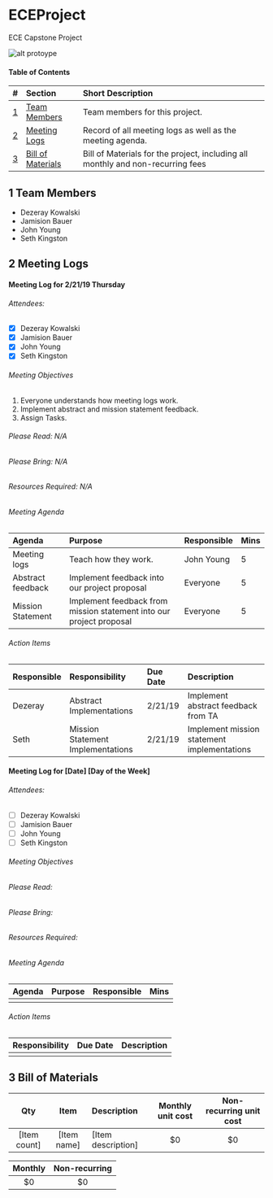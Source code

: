# ECEProject
ECE Capstone Project

![alt protoype](https://proxy.duckduckgo.com/iu/?u=https%3A%2F%2Ftse3.mm.bing.net%2Fth%3Fid%3DOIP.GHSA6KYGV2oZg64Pt78JoAHaE8%26pid%3D15.1&f=1 "Prototype")

#### Table of Contents
|             #             | Section                                   | Short Description                                                               |
|:-------------------------:|:------------------------------------------|:--------------------------------------------------------------------------------|
|   [1](#1-team-members)    | [Team Members](#1-team-members)           | Team members for this project.                                                  |
|   [2](#2-meeting-logs)    | [Meeting Logs](#2-meeting-logs)           | Record of all meeting logs as well as the meeting agenda.                       |
| [3](#3-bill-of-materials) | [Bill of Materials](#3-bill-of-materials) | Bill of Materials for the project, including all monthly and non-recurring fees |

## 1 Team Members
* Dezeray Kowalski
* Jamision Bauer
* John Young
* Seth Kingston

## 2 Meeting Logs

#### Meeting Log for 2/21/19 Thursday

###### Attendees:
<!--
* [X] Present
* [ ] Not Present
-->
* [X] Dezeray Kowalski
* [X] Jamision Bauer
* [X] John Young
* [X] Seth Kingston

<!-- List of objectives to acomplish at meeting -->
###### Meeting Objectives
1. Everyone understands how meeting logs work.
2. Implement abstract and mission statement feedback.
3. Assign Tasks.

<!-- What to read before this meeting -->
###### Please Read: N/A
<!-- What to bring before this meeting -->
###### Please Bring: N/A
<!-- Any additional resources to bring before this meeting -->
###### Resources Required: N/A

###### Meeting Agenda
<!-- | Agenda Item to go over | What's Purpose/Reason to go over it | Who's responsible for it | How long do we want to spend on it | -->
| Agenda | Purpose | Responsible | Mins |
|:------|:-------|:-----------|:----|
| Meeting logs       |     Teach how they work.    |  John Young            | 5 |
| Abstract feedback | Implement feedback into our project proposal | Everyone | 5 |
| Mission Statement | Implement feedback from mission statement into our project proposal | Everyone | 5 |

###### Action Items
<!-- | Who's responsible for the action item discussed. | When is it due. | Details about the action item | -->
| Responsible | Responsibility | Due Date | Description |
|:-----|:--------------|:--------|:-----------|
| Dezeray | Abstract Implementations | 2/21/19 | Implement abstract feedback from TA |
| Seth | Mission Statement Implementations | 2/21/19 | Implement mission statement implementations |


#### Meeting Log for [Date] [Day of the Week]

###### Attendees:
<!--
* [X] Present
* [ ] Not Present
-->
* [ ] Dezeray Kowalski
* [ ] Jamision Bauer
* [ ] John Young
* [ ] Seth Kingston

<!-- List of objectives to acomplish at meeting -->
###### Meeting Objectives

<!-- What to read before this meeting -->
###### Please Read:
<!-- What to bring before this meeting -->
###### Please Bring:
<!-- Any additional resources to bring before this meeting -->
###### Resources Required:

###### Meeting Agenda
<!-- | Agenda Item to go over | What's Purpose/Reason to go over it | Who's responsible for it | How long do we want to spend on it | -->
| Agenda | Purpose | Responsible | Mins |
|:-------|:--------|:------------|:-----|
|        |         |             |      |

###### Action Items
<!-- | Who's responsible for the action item discussed. | When is it due. | Details about the action item | -->
| Responsibility | Due Date | Description |
|:---------------|:---------|:------------|
|                |          |             |

## 3 Bill of Materials 
|     Qty      |    Item     | Description        | Monthly unit cost | Non-recurring unit cost |
|:------------:|:-----------:|:-------------------|:-----------------:|:-----------------------:|
| [Item count] | [Item name] | [Item description] |        $0         |           $0            |


| Monthly | Non-recurring |
|:-------:|:-------------:|
|   $0    |      $0       |

